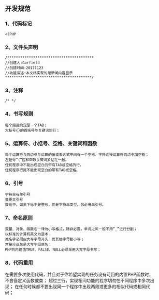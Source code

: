 ## 开发规范
### 1、代码标记
    <?PHP  

### 2、文件头声明
    /****************************************
    //创建人:Garfield
    //创建时间:20171123
    //功能描述:本文档实现的是新闻内容显示
    ****************************************/

### 3、注释
    /* */

### 4、书写规则
    每个缩进约定是一个TAB；
    大括号{}的首括号与关键词同行；

### 5、运算符、小括号、空格、关键词和函数

    每个运算符与两边参与运算的值或表达式中间有一个空格，字符连接运算符两边不加空格；
    左括号“（”应和函数关键词紧贴在一起。
    任何程序中不能出现空白的带有TAB或空格的行。
    任何程序行尾不能出现空白的带有TAB或空格。

### 6、引号
    字符串有单引号
    变更又引号
    数组中，如果下标不是整形，而是字符串类型，务必用单引号。

### 7、命名原则
    变量、对象、函数名一律为小写格式，除非必要，单词之间一般不用“_”进行分割；
    以标准的计算机英文为蓝本；
    类名字必须由大写字母开头，而其他字母都小写；
    常量应该总是大写字母命名；
    PHP的内建值TRUE、FALSE、NULL必须采用大写字母书写；
### 8、代码重用
在需要多次使用代码，并且对于你希望实现的任务没有可用的内置PHP函数时，不吝啬定义函数或类；
超过三行，实现相同功能的程序切勿在不同程序中多次出现；
在任何时候都不要出现同一个程序中出现两段或更多的相似代码或相同代码；

